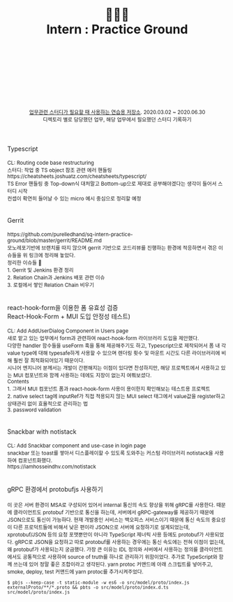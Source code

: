 <div align="center">
  <h1>
    <br/>
    <br/>
    👩🏻‍💻
    <br />
    Intern : Practice Ground
    <br />
    <br />
    <br />
    <br />
  </h1>
  <sup>
    <br />
    <br />
    <br />
    <a href="https://github.com/purelledhand/sq-intern-practice-ground">업무관련 스터디가 필요할 때 사용하는 연습용 저장소</a>. 2020.03.02 ~ 2020.06.30
    <br />
    디렉토리 별로 담당했던 업무, 해당 업무에서 필요했던 스터디 기록하기
  </sup>
  <br />
  <br />
  <br />
  <br />
</div>
<div>
  Typescript
  <br />
  <br />
  <sup>
    CL: Routing code base restructuring <br />
    스터디: 작업 중 TS object 참조 관련 에러 핸들링 <br />
    https://cheatsheets.joshuatz.com/cheatsheets/typescript/ <br />
    TS Error 핸들링 중 Top-down식 대처말고 Bottom-up으로 제대로 공부해야겠다는 생각이 들어서 스터디 시작 <br />
    컨셉이 확연히 들어날 수 있는 micro 예시 중심으로 정리할 예정 <br />
  </sup>
</div>
<br />
<br />
<div>
  Gerrit
  <br />
  <br />
  <sup>
    https://github.com/purelledhand/sq-intern-practice-ground/blob/master/gerrit/README.md <br />
    모노레포기반에 브랜치를 따지 않으며 gerrit 기반으로 코드리뷰를 진행하는 환경에 적응하면서 겪은 이슈들을 위 링크에 정리해 놓았다. <br /> 
    정리한 이슈들 🐥 <br />
    1. Gerrit 및 Jenkins 환경 정리 <br />
    2. Relation Chain과 Jenkins 배포 관련 이슈 <br />
    3. 로컬에서 쌓인 Relation Chain 비우기 <br />
  </sup>
</div>
<br />
<br />
<div>
  react-hook-form을 이용한 폼 유효성 검증<br />
  React-Hook-Form + MUI 도입 안정성 테스트)
  <br />
  <br />
  <sup>
    CL: Add AddUserDialog Component in Users page <br />
    새로 맡고 있는 업무에서 form과 관련하여 react-hook-form 라이브러리 도입을 제안했다. <br />
    다양한 handler 함수들을 useForm 훅을 통해 제공해주기도 하고, Typescript으로 제작되어서 폼 내 각 value type에 대해 typesafe하게 사용할 수 있으며 렌더링 횟수 및 마운트 시간도 다른 라이브러리에 비해 훨씬 잘 최적화되어있기 때문이다.<br />
    시니어 엔지니어 분께서는 개발이 간편해지는 이점이 있다면 찬성하지만, 해당 프로젝트에서 사용하고 있는 MUI 컴포넌트와 함께 사용하는 데에도 지장이 없는지 여쭤보셨다. <br />
    Contents <br />
    1. 그래서 MUI 컴포넌트 폼과 react-hook-form 사용이 용이한지 확인해보는 테스트용 프로젝트 <br />
    2. native select tag에 inputRef가 직접 적용되지 않는 MUI select 태그에서 value값을 register하고 상태관리 없이 효율적으로 관리하는 법 <br />
    3. password validation <br />
  </sup>
</div>
<br />
<br />
<div>
  Snackbar with notistack
  <br />
  <br />
  <sup>
    CL: Add Snackbar component and use-case in login page <br />
    snackbar 또는 toast를 쌓아서 디스플레이할 수 있도록 도와주는 커스텀 라이브러리 notistack을 사용하여 컴포넌트화했다. <br />
    https://iamhosseindhv.com/notistack <br />
  </sup>
</div>
<br />
<br />
<div>
  gRPC 환경에서 protobufjs 사용하기
  <br />
  <br />
  <sup>
    이 곳은 서버 환경이 MSA로 구성되어 있어서 internal 통신의 속도 향상을 위해 gRPC를 사용한다. 때문에 클라이언트도 protobuf 기반으로 통신을 하는데, 서버에서 gRPC-gateway를 제공하기 때문에 JSON으로도 통신이 가능하다. 현재 개발중인 서비스는 백오피스 서비스이기 때문에 통신 속도의 중요성이 다른 프로덕트들에 비해서 낮은 편이라 JSON으로 서버에 요청하기로 설계되었는데, xprotobuf/JSON 등의 요청 포맷뿐만이 아니라 TypeScript 제너릭 사용 등에도 protobuf가 사용되었다. gRPC로 JSON을 요청하고 따로 protobuf를 사용하는 경우에는 통신 속도에는 전혀 이점이 없는데, 왜 protobuf가 사용되는지 궁금했다. 가장 큰 이유는 IDL 정의와 서버에서 사용하는 정의를 클라이언트에서도 공통적으로 사용하여 source of truth를 하나로 관리하기 위함이었다. 추가로 TypeScript와 함께 쓰는데 있어 정말 좋은 조합이라고 생각된다. 
    yarn protoc 커맨드에 아래 스크립트를 넣어주고, smoke, deploy, test 커맨드에 yarn protoc를 추가시켜주었다. 
    
    $ pbjs --keep-case -t static-module -w es6 -o src/model/proto/index.js externalProto/**/*.proto && pbts -o src/model/proto/index.d.ts src/model/proto/index.js

  </sup>
</div>
<br />
<br />
